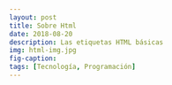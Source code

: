 ```yaml
---
layout: post
title: Sobre Html
date: 2018-08-20
description: Las etiquetas HTML básicas
img: html-img.jpg 
fig-caption: 
tags: [Tecnología, Programación]
---
```


